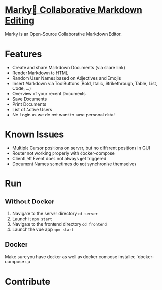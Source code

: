# [Marky🐶 Collaborative Markdown Editing](https://www.markymd.io) 


Marky is an Open-Source Collaborative Markdown Editor.

# Features
* Create and share Markdown Documents (via share link)
* Render Markdown to HTML
* Random User Names based on Adjectives and Emojis
* Insert Markdown via ToolButtons (Bold, Italic, Strikethrough, Table, List, Code, ...)
* Overview of your recent Documents
* Save Documents
* Print Documents
* List of Active Users
* No Login as we do not want to save personal data!

# Known Issues
* Multiple Cursor positions on server, but no different positions in GUI
* Router not working properly with docker-compose
* ClientLeft Event does not always get triggered
* Document Names sometimes do not synchronise themselves


# Run

## Without Docker
1. Navigate to the server directory
    `cd server`
2. Launch it 
    `npm start`
3. Navigate to the frontend directory
    `cd frontend` 
4. Launch the vue app 
    `npm start`

## Docker
Make sure you have docker as well as docker compose installed
    `docker-compose up

# Contribute
